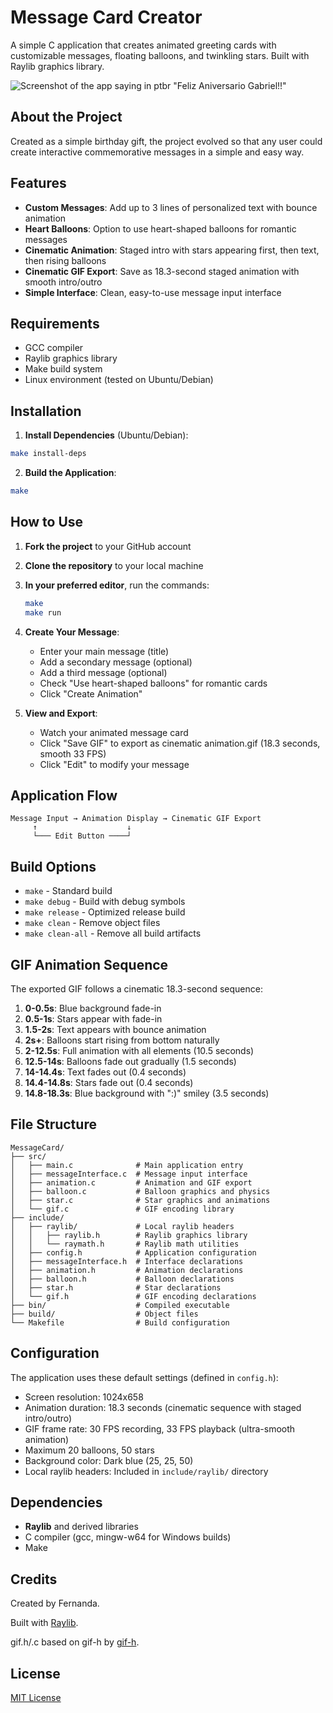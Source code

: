 # Message Card Creator

A simple C application that creates animated greeting cards with customizable messages, floating balloons, and twinkling stars. Built with Raylib graphics library.

![Screenshot of the app saying in ptbr "Feliz Aniversario Gabriel!!"](./Screenshot.png)

## About the Project

Created as a simple birthday gift, the project evolved so that any user could create interactive commemorative messages in a simple and easy way.

## Features

- **Custom Messages**: Add up to 3 lines of personalized text with bounce animation
- **Heart Balloons**: Option to use heart-shaped balloons for romantic messages
- **Cinematic Animation**: Staged intro with stars appearing first, then text, then rising balloons
- **Cinematic GIF Export**: Save as 18.3-second staged animation with smooth intro/outro
- **Simple Interface**: Clean, easy-to-use message input interface

## Requirements

- GCC compiler
- Raylib graphics library
- Make build system
- Linux environment (tested on Ubuntu/Debian)

## Installation

1. **Install Dependencies** (Ubuntu/Debian):
```bash
make install-deps
```

2. **Build the Application**:
```bash
make
```

## How to Use

1. **Fork the project** to your GitHub account

2. **Clone the repository** to your local machine

3. **In your preferred editor**, run the commands:
   ```bash
   make
   make run
   ```

4. **Create Your Message**:
   - Enter your main message (title)
   - Add a secondary message (optional)
   - Add a third message (optional)
   - Check "Use heart-shaped balloons" for romantic cards
   - Click "Create Animation"

5. **View and Export**:
   - Watch your animated message card
   - Click "Save GIF" to export as cinematic animation.gif (18.3 seconds, smooth 33 FPS)
   - Click "Edit" to modify your message

## Application Flow

```
Message Input → Animation Display → Cinematic GIF Export
     ↑                    ↓
     └─── Edit Button ────┘
```

## Build Options

- `make` - Standard build
- `make debug` - Build with debug symbols
- `make release` - Optimized release build
- `make clean` - Remove object files
- `make clean-all` - Remove all build artifacts

## GIF Animation Sequence

The exported GIF follows a cinematic 18.3-second sequence:

1. **0-0.5s**: Blue background fade-in
2. **0.5-1s**: Stars appear with fade-in
3. **1.5-2s**: Text appears with bounce animation
4. **2s+**: Balloons start rising from bottom naturally
5. **2-12.5s**: Full animation with all elements (10.5 seconds)
6. **12.5-14s**: Balloons fade out gradually (1.5 seconds)
7. **14-14.4s**: Text fades out (0.4 seconds)
8. **14.4-14.8s**: Stars fade out (0.4 seconds)
9. **14.8-18.3s**: Blue background with ":)" smiley (3.5 seconds)

## File Structure

```
MessageCard/
├── src/
│   ├── main.c              # Main application entry
│   ├── messageInterface.c  # Message input interface
│   ├── animation.c         # Animation and GIF export
│   ├── balloon.c           # Balloon graphics and physics
│   ├── star.c              # Star graphics and animations
│   └── gif.c               # GIF encoding library
├── include/
│   ├── raylib/             # Local raylib headers
│   │   ├── raylib.h        # Raylib graphics library
│   │   └── raymath.h       # Raylib math utilities
│   ├── config.h            # Application configuration
│   ├── messageInterface.h  # Interface declarations
│   ├── animation.h         # Animation declarations
│   ├── balloon.h           # Balloon declarations
│   ├── star.h              # Star declarations
│   └── gif.h               # GIF encoding declarations
├── bin/                    # Compiled executable
├── build/                  # Object files
└── Makefile                # Build configuration
```

## Configuration

The application uses these default settings (defined in `config.h`):
- Screen resolution: 1024x658
- Animation duration: 18.3 seconds (cinematic sequence with staged intro/outro)
- GIF frame rate: 30 FPS recording, 33 FPS playback (ultra-smooth animation)
- Maximum 20 balloons, 50 stars
- Background color: Dark blue (25, 25, 50)
- Local raylib headers: Included in `include/raylib/` directory

## Dependencies

- **Raylib** and derived libraries
- C compiler (gcc, mingw-w64 for Windows builds)
- Make

## Credits

Created by Fernanda.

Built with [Raylib](https://www.raylib.com/).

gif.h/.c based on gif-h by [gif-h](https://github.com/charlietangora/gif-h).

## License

[MIT License](LICENSE)
